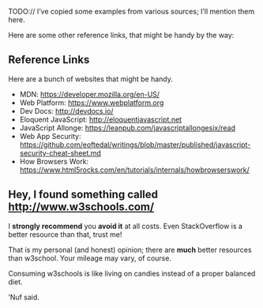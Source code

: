 TODO:// I’ve copied some examples from various sources; I’ll mention them here.

Here are some other reference links, that might be handy by the way:

## Reference Links

Here are a bunch of websites that might be handy.

* MDN: <https://developer.mozilla.org/en-US/>
* Web Platform: <https://www.webplatform.org>
* Dev Docs: <http://devdocs.io/>
* Eloquent JavaScript: <http://eloquentjavascript.net>
* JavaScript Allonge: <https://leanpub.com/javascriptallongesix/read>
* Web App Security: <https://github.com/eoftedal/writings/blob/master/published/javascript-security-cheat-sheet.md>
* How Browsers Work: <https://www.html5rocks.com/en/tutorials/internals/howbrowserswork/>

## Hey, I found something called http://www.w3schools.com/

I **strongly recommend** you **avoid it** at all costs. Even StackOverflow is a better resource than that, trust me! 

That is my personal (and honest) opinion; there are **much** better resources than w3school. Your mileage may vary, of course.

Consuming w3schools is like living on candies instead of a proper balanced diet.

’Nuf said.
